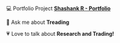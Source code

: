 
💻 Portfolio Project **[Shashank R - Portfolio]()**

💬 Ask me about **Treading**

💗 Love to talk about **Research and Trading!**


